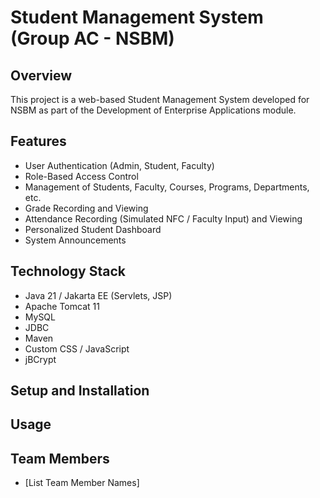 # Student Management System (Group AC - NSBM)

## Overview

This project is a web-based Student Management System developed for NSBM as part of the Development of Enterprise Applications module.

## Features

*   User Authentication (Admin, Student, Faculty)
*   Role-Based Access Control
*   Management of Students, Faculty, Courses, Programs, Departments, etc.
*   Grade Recording and Viewing
*   Attendance Recording (Simulated NFC / Faculty Input) and Viewing
*   Personalized Student Dashboard
*   System Announcements

## Technology Stack

*   Java 21 / Jakarta EE (Servlets, JSP)
*   Apache Tomcat 11
*   MySQL
*   JDBC
*   Maven
*   Custom CSS / JavaScript
*   jBCrypt

## Setup and Installation

<!-- TODO: Add instructions on how to set up the database, build, and deploy the application -->

## Usage

<!-- TODO: Add brief instructions on how to use the system for different roles -->

## Team Members

*   [List Team Member Names]